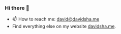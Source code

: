 ### Hi there 👋

- 📫 How to reach me: david@davidsha.me
- Find everything else on my website [davidsha.me](https://davidsha.me).
